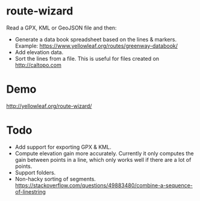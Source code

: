 # route-wizard

Read a GPX, KML or GeoJSON file and then:
* Generate a data book spreadsheet based on the lines & markers.  Example: https://www.yellowleaf.org/routes/greenway-databook/
* Add elevation data.
* Sort the lines from a file.  This is useful for files created on http://caltopo.com

# Demo

http://yellowleaf.org/route-wizard/

# Todo

* Add support for exporting GPX & KML.
* Compute elevation gain more accurately.  Currently it only computes the gain between points in a line, which only works well if there are a lot of points.
* Support folders.
* Non-hacky sorting of segments. https://stackoverflow.com/questions/49883480/combine-a-sequence-of-linestring
